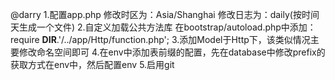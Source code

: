 @darry
1.配置app.php
	修改时区为：Asia/Shanghai
	修改日志为：daily(按时间天生成一个文件)
2.自定义加载公共方法库
	在bootstrap/autoload.php中添加：
	require __DIR__.'/../app/Http/function.php';
3.添加Model于Http下，该类似情况主要修改命名空间即可
4.在env中添加表前缀的配置，先在database中修改prefix的获取方式在env中，然后配置env
5.启用git